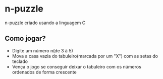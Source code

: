 # n-puzzle
n-puzzle criado usando a linguagem C

## Como jogar?

- Digite um número n(de 3 à 5)
- Mova a casa vazia do tabuleiro(marcada por um "X") com as setas do teclado
- Vença o jogo se conseguir deixar o tabuleiro com os números ordenados de forma crescente
